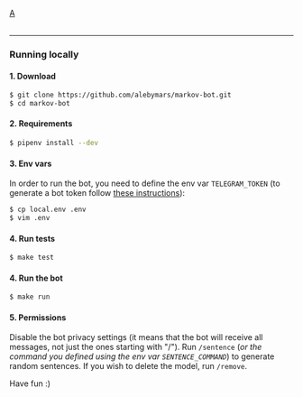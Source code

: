 <a href="https://heroku.com/deploy?template=https://github.com/alebymars/markov-bot">A</a><br><br>
<hr>

### Running locally
#### 1. Download
```bash
$ git clone https://github.com/alebymars/markov-bot.git
$ cd markov-bot
```
#### 2. Requirements
```bash
$ pipenv install --dev
```
#### 3. Env vars
In order to run the bot, you need to define the env var `TELEGRAM_TOKEN` (to generate a bot token follow [these instructions](https://core.telegram.org/bots#creating-a-new-bot)):
```bash
$ cp local.env .env
$ vim .env
```
#### 4. Run tests
```bash
$ make test
```
#### 4. Run the bot
```bash
$ make run
```
#### 5. Permissions
Disable the bot privacy settings (it means that the bot will receive all messages, not just the ones starting with "/").
Run `/sentence` (*or the command you defined using the env var `SENTENCE_COMMAND`*) to generate random sentences.
If you wish to delete the model, run `/remove`.

Have fun :)
